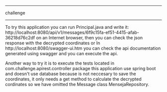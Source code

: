 ************************************************************************
challenge
************************************************************************
To try this application you can run Principal.java and write it: http://localhost:8080/api/v1/messages/6f9c15fa-ef51-4415-afab-36218d76c2df
on an Internet browser, then you can check the json response with the decrypted coordinates or In http://localhost:8080/swagger-ui.htm you can check the api documentation generated using swagger and you can execute the api.
 
Another way to try it is to execute the tests located in com.challenge.apirest.controller  package
this application use spring boot and doesn't use database because is not neccesary to save the coordinates, it only needs a get method to calculate the decrypted cordinates so we have omitted the Message class MensejaRepository. 
